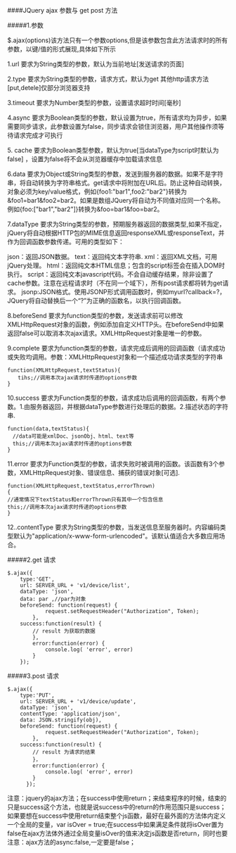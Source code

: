 ####JQuery ajax 参数与 get post 方法

#####1.参数

<p>
$.ajax(options)该方法只有一个参数options,但是该参数包含此方法请求时的所有参数，以键/值的形式展现,具体如下所示
</p>

<p>
1.url 要求为String类型的参数，默认为当前地址[发送请求的页面]
</p>

<p>
2.type 要求为String类型的参数，请求方式，默认为get 其他http请求方法[put,detele]仅部分浏览器支持
</p>

<p>
3.timeout 要求为Number类型的参数，设置请求超时时间[毫秒]
</p>

<p>
4.async 要求为Boolean类型的参数，默认设置为true，所有请求均为异步，如果需要同步请求，此参数设置为false，同步请求会锁住浏览器，用户其他操作须等待请求完成才可执行
</p>

<p>
5. cache 要求为Boolean类型参数，默认为true[当dataType为script时默认为false] ，设置为false将不会从浏览器缓存中加载请求信息
</p>

<p>
6.data 要求为Object或String类型的参数，发送到服务器的数据。如果不是字符串，将自动转换为字符串格式。get请求中将附加在URL后。防止这种自动转换，对象必须为key/value格式，例如{foo1:"bar1",foo2:"bar2"}转换为&foo1=bar1&foo2=bar2。如果是数组JQuery将自动为不同值对应同一个名称。例如{foo:["bar1","bar2"]}转换为&foo=bar1&foo=bar2。
</p>

<p>
7.dataType 要求为String类型的参数，预期服务器返回的数据类型,如果不指定，jQuery将自动根据HTTP包的MIME信息返回responseXML或responseText，并作为回调函数参数传递。可用的类型如下：
</p>

<p>
json：返回JSON数据。
text：返回纯文本字符串.
xml：返回XML文档，可用jQuery处理。
html：返回纯文本HTML信息；包含的script标签会在插入DOM时执行。
script：返回纯文本javascript代码。不会自动缓存结果，除非设置了cache参数。注意在远程请求时（不在同一个域下），所有post请求都将转为get请求。
jsonp:JSON格式。使用JSONP形式调用函数时，例如myurl?callback=?，JQuery将自动替换后一个“?”为正确的函数名，以执行回调函数。
</p>

<p>
8.beforeSend 要求为function类型的参数，发送请求前可以修改XMLHttpRequest对象的函数，例如添加自定义HTTP头。在beforeSend中如果返回false可以取消本次ajax请求。XMLHttpRequest对象是唯一的参数。
</p>

<p>
9.complete 要求为function类型的参数，请求完成后调用的回调函数（请求成功或失败均调用。参数：XMLHttpRequest对象和一个描述成功请求类型的字符串
</p>

```
function(XMLHttpRequest,textStatus){
　　tihs;//调用本次ajax请求时传递的options参数
}

```

<p>
10.success 要求为Function类型的参数，请求成功后调用的回调函数，有两个参数。1.由服务器返回，并根据dataType参数进行处理后的数据。2.描述状态的字符串.
</p>

```
function(data,textStatus){
　//data可能是xmlDoc、jsonObj、html、text等
　this;//调用本次ajax请求时传递的options参数
}
```

<p>
 11.error 要求为Function类型的参数，请求失败时被调用的函数。该函数有3个参数，XMLHttpRequest对象、错误信息、捕获的错误对象[可选].
</p>

```
function(XMLHttpRequest,textStatus,errorThrown)
{
//通常情况下textStatus和errorThrown只有其中一个包含信息
this;//调用本次ajax请求时传递的options参数　　
}

```

<p>
12..contentType 要求为String类型的参数，当发送信息至服务器时。内容编码类型默认为"application/x-www-form-urlencoded"。该默认值适合大多数应用场合。
</p>

#####2.get 请求

```
$.ajax({
    type:'GET',
    url: SERVER_URL + 'v1/device/list',
    dataType: 'json',
    data: par ,//par为对象
    beforeSend: function(request) {
            request.setRequestHeader("Authorization", Token);
        },
    success:function(result) {
        // result 为获取的数据
        },
        error:function(error) {
            console.log( 'error', error)
        }
    });
```

#####3.post 请求

```
$.ajax({
    type:'PUT',
    url: SERVER_URL + 'v1/device/update',
    dataType: 'json',
    contentType: 'application/json',
    data: JSON.stringify(obj),
    beforeSend: function(request) {
            request.setRequestHeader("Authorization", Token);
        },
    success:function(result) {
        // result 为请求的结果
        }，
        error:function(error) {
            console.log( 'error', error)
        }
  	  });

```

<p>
注意：jquery的ajax方法；在success中使用return；来结束程序的时候，结束的只是success这个方法，也就是说success中的return的作用范围只是success；如果要想在success中使用return结束整个js函数，最好在最外面的方法体内定义一个全局的变量，var isOver = true;在success中如果满足条件就将isOver置为false在ajax方法体外通过全局变量isOver的值来决定js函数是否return，同时也要注意：ajax方法的async:false,一定要是false；
<p>
